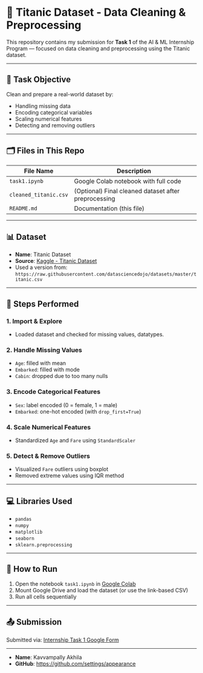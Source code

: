 # 🚢 Titanic Dataset - Data Cleaning & Preprocessing

This repository contains my submission for **Task 1** of the AI & ML Internship Program — focused on data cleaning and preprocessing using the Titanic dataset.

---

## 📌 Task Objective

Clean and prepare a real-world dataset by:
- Handling missing data
- Encoding categorical variables
- Scaling numerical features
- Detecting and removing outliers

---

## 🗂️ Files in This Repo

| File Name           | Description                                  |
|---------------------|----------------------------------------------|
| `task1.ipynb`       | Google Colab notebook with full code         |
| `cleaned_titanic.csv` | (Optional) Final cleaned dataset after preprocessing |
| `README.md`         | Documentation (this file)                    |

---

## 📊 Dataset

- **Name**: Titanic Dataset
- **Source**: [Kaggle - Titanic Dataset](https://www.kaggle.com/datasets/yasserh/titanic-dataset)
- Used a version from: `https://raw.githubusercontent.com/datasciencedojo/datasets/master/titanic.csv`

---

## 🔧 Steps Performed

### 1. Import & Explore
- Loaded dataset and checked for missing values, datatypes.

### 2. Handle Missing Values
- `Age`: filled with mean
- `Embarked`: filled with mode
- `Cabin`: dropped due to too many nulls

### 3. Encode Categorical Features
- `Sex`: label encoded (0 = female, 1 = male)
- `Embarked`: one-hot encoded (with `drop_first=True`)

### 4. Scale Numerical Features
- Standardized `Age` and `Fare` using `StandardScaler`

### 5. Detect & Remove Outliers
- Visualized `Fare` outliers using boxplot
- Removed extreme values using IQR method

---

## 💻 Libraries Used

- `pandas`
- `numpy`
- `matplotlib`
- `seaborn`
- `sklearn.preprocessing`

---

## 🚀 How to Run

1. Open the notebook `task1.ipynb` in [Google Colab](https://colab.research.google.com/)
2. Mount Google Drive and load the dataset (or use the link-based CSV)
3. Run all cells sequentially

---

## 📤 Submission

Submitted via: [Internship Task 1 Google Form](https://forms.gle/8Gm83s53KbyXs3Ne9)

---


- **Name**: Kavvampally Akhila
- **GitHub**: https://github.com/settings/appearance
